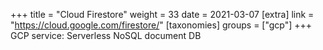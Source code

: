 +++
title = "Cloud Firestore"
weight = 33
date = 2021-03-07
[extra]
link = "https://cloud.google.com/firestore/"
[taxonomies]
groups = ["gcp"]
+++
GCP service: Serverless NoSQL document DB

